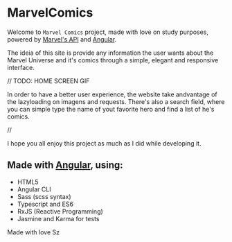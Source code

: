 # MarvelComics

Welcome to `Marvel Comics` project, made with love on study purposes, powered by [Marvel's API](https://developer.marvel.com/) and [Angular](https://angular.io/).

The ideia of this site is provide any information the user wants about the Marvel Universe and it's comics through a simple, elegant and responsive interface.

// TODO: HOME SCREEN GIF

In order to have a better user experience, the website take andvantage of the lazyloading on imagens and requests. There's also a search field, where you can simple type the name of yout favorite hero and find a list of he's comics.

// 

I hope you all enjoy this project as much as I did while developing it.

## Made with [Angular](https://angular.io/), using:

* HTML5
* Angular CLI
* Sass (scss syntax)
* Typescript and ES6
* RxJS (Reactive Programming) 
* Jasmine and Karma for tests



Made with love Sz